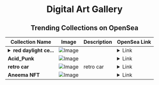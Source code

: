 <div align="center">

# Digital Art Gallery

## Trending Collections on OpenSea

| Collection Name                       | Image                                                                                     | Description                       | OpenSea Link                                                                                          |
|---------------------------------------|-------------------------------------------------------------------------------------------|-----------------------------------|--------------------------------------------------------------------------------------------------------|
| **<details><summary>red daylight ce...</summary>red daylight celestial</details>** | ![Image](https://i.seadn.io/s/raw/files/b7e33346d04fa944e0aa0481d7d4c70a.jpg?w=500&auto=format?w=200&auto=format) |  | <details><summary>Link</summary>[red daylight celestial](https://opensea.io/collection/red-daylight-celestial)</details> |
| **Acid_Punk** | ![Image](https://i.seadn.io/s/raw/files/7a65c1a9734ee833e1b49f691a6b7e7f.jpg?w=500&auto=format?w=200&auto=format) |  | <details><summary>Link</summary>[Acid_Punk](https://opensea.io/collection/acid-punk-1)</details> |
| **retro car** | ![Image](https://i.seadn.io/s/raw/files/360c354f4d639d9534fec3046beb2426.jpg?w=500&auto=format?w=200&auto=format) | retro car | <details><summary>Link</summary>[retro car](https://opensea.io/collection/retro-car-10)</details> |
| **Aneema NFT** | ![Image](https://i.seadn.io/s/raw/files/c8255d45eedb07293c047a346b85a650.png?w=500&auto=format?w=200&auto=format) |  | <details><summary>Link</summary>[Aneema NFT](https://opensea.io/collection/aneema-nft)</details> |

</div>